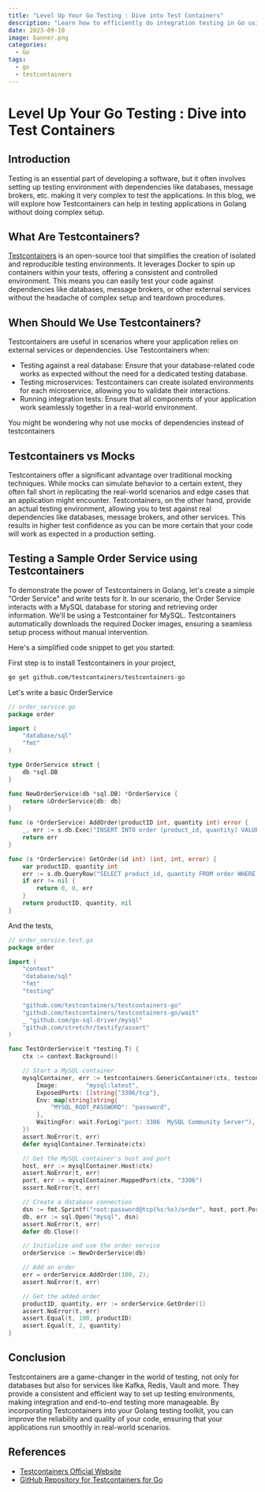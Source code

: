 ```yaml
---
title: "Level Up Your Go Testing : Dive into Test Containers"
description: "Learn how to efficiently do integration testing in Go using Testcontainers and increase tests confidence. This blog walks you through setting up a realistic testing environment, demonstrating usage of Testcontainers"
date: 2023-09-10
image: banner.png
categories:
  - Go
tags:
  - go
  - testcontainers
---
```


# Level Up Your Go Testing : Dive into Test Containers

## Introduction
Testing is an essential part of developing a software, but it often involves setting up testing environment with dependencies like databases, message brokers, etc. making it very complex to test the applications. In this blog, we will explore how Testcontainers can help in testing applications in Golang without doing complex setup.

## What Are Testcontainers?
[Testcontainers](https://testcontainers.com/) is an open-source tool that simplifies the creation of isolated and reproducible testing environments. It leverages Docker to spin up containers within your tests, offering a consistent and controlled environment. This means you can easily test your code against dependencies like databases, message brokers, or other external services without the headache of complex setup and teardown procedures.

## When Should We Use Testcontainers?
Testcontainers are useful in scenarios where your application relies on external services or dependencies. Use Testcontainers when:

- Testing against a real database: Ensure that your database-related code works as expected without the need for a dedicated testing database.
- Testing microservices: Testcontainers can create isolated environments for each microservice, allowing you to validate their interactions.
- Running integration tests: Ensure that all components of your application work seamlessly together in a real-world environment.

You might be wondering why not use mocks of dependencies instead of testcontainers
## Testcontainers vs Mocks
Testcontainers offer a significant advantage over traditional mocking techniques. While mocks can simulate behavior to a certain extent, they often fall short in replicating the real-world scenarios and edge cases that an application might encounter. Testcontainers, on the other hand, provide an actual testing environment, allowing you to test against real dependencies like databases, message brokers, and other services. This results in higher test confidence as you can be more certain that your code will work as expected in a production setting.

## Testing a Sample Order Service using Testcontainers
To demonstrate the power of Testcontainers in Golang, let's create a simple "Order Service" and write tests for it. In our scenario, the Order Service interacts with a MySQL database for storing and retrieving order information.
We'll be using a Testcontainer for MySQL.
Testcontainers automatically downloads the required Docker images, ensuring a seamless setup process without manual intervention.

Here's a simplified code snippet to get you started:

First step is to install Testcontainers in your project,
```bash
go get github.com/testcontainers/testcontainers-go
```

Let's write a basic OrderService
```go
// order_service.go
package order

import (
	"database/sql"
	"fmt"
)

type OrderService struct {
	db *sql.DB
}

func NewOrderService(db *sql.DB) *OrderService {
	return &OrderService{db: db}
}

func (o *OrderService) AddOrder(productID int, quantity int) error {
	_, err := s.db.Exec("INSERT INTO order (product_id, quantity) VALUES (?, ?)", productID, quantity)
	return err
}

func (s *OrderService) GetOrder(id int) (int, int, error) {
	var productID, quantity int
	err := s.db.QueryRow("SELECT product_id, quantity FROM order WHERE id=?", id).Scan(&productID, &quantity)
	if err != nil {
		return 0, 0, err
	}
	return productID, quantity, nil
}
```
And the tests,
```go
// order_service.test.go
package order

import (
	"context"
	"database/sql"
	"fmt"
	"testing"

	"github.com/testcontainers/testcontainers-go"
	"github.com/testcontainers/testcontainers-go/wait"
	_ "github.com/go-sql-driver/mysql"
	"github.com/stretchr/testify/assert"
)

func TestOrderService(t *testing.T) {
	ctx := context.Background()

	// Start a MySQL container
	mysqlContainer, err := testcontainers.GenericContainer(ctx, testcontainers.GenericContainerRequest{
		Image:        "mysql:latest",
		ExposedPorts: []string{"3306/tcp"},
		Env: map[string]string{
			"MYSQL_ROOT_PASSWORD": "password",
		},
		WaitingFor: wait.ForLog("port: 3306  MySQL Community Server"),
	})
	assert.NoError(t, err)
	defer mysqlContainer.Terminate(ctx)

	// Get the MySQL container's host and port
	host, err := mysqlContainer.Host(ctx)
	assert.NoError(t, err)
	port, err := mysqlContainer.MappedPort(ctx, "3306")
	assert.NoError(t, err)

	// Create a database connection
	dsn := fmt.Sprintf("root:password@tcp(%s:%s)/order", host, port.Port())
	db, err := sql.Open("mysql", dsn)
	assert.NoError(t, err)
	defer db.Close()

	// Initialize and use the order service
	orderService := NewOrderService(db)

	// Add an order
	err = orderService.AddOrder(100, 2);
	assert.NoError(t, err)

	// Get the added order
	productID, quantity, err := orderService.GetOrder(1)
	assert.NoError(t, err)
	assert.Equal(t, 100, productID)
	assert.Equal(t, 2, quantity)
}

```

## Conclusion
Testcontainers are a game-changer in the world of testing, not only for databases but also for services like Kafka, Redis, Vault and more. They provide a consistent and efficient way to set up testing environments, making integration and end-to-end testing more manageable. By incorporating Testcontainers into your Golang testing toolkit, you can improve the reliability and quality of your code, ensuring that your applications run smoothly in real-world scenarios.

## References

- [Testcontainers Official Website](https://testcontainers.com/)
- [GitHub Repository for Testcontainers for Go](https://github.com/testcontainers/testcontainers-go)